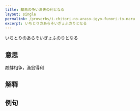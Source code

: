 ```yaml
---
title: 鷸鳥の争い漁夫の利となる
layout: single
permalink: /proverbs/i-chitori-no-araso-igyo-funori-to-naru
excerpt: いちとりのあらそいぎょふのりとなる
---
```


いちとりのあらそいぎょふのりとなる

## 意思

鷸蚌相争，漁翁得利

## 解释

## 例句

